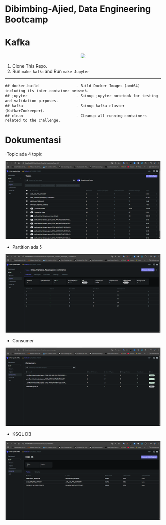 # Dibimbing-Ajied, Data Engineering Bootcamp

# Kafka

<div style="text-align: center;">
  <img src="https://www.rumahweb.com/journal/wp-content/uploads/2023/06/Terminologi-Apache-Kafka.png" width="350">
</div>

1. Clone This Repo.
2. Run `make kafka` and Run `make Jupyter`

---
```
## docker-build                 - Build Docker Images (amd64) including its inter-container network.
## jupyter                      - Spinup jupyter notebook for testing and validation purposes.
## kafka                        - Spinup kafka cluster (Kafka+Zookeeper).
## clean                        - Cleanup all running containers related to the challenge.
```

# Dokumentasi

-Topic ada 4 topic
<div style="text-align: center;">
    <img src="./images/Topic.png" alt="Architecture Overview" width="500"/>
</div>

- Partition ada 5 
<div style="text-align: center;">
    <img src="./images/Partition.png" alt="Architecture Overview" width="500"/>
</div>

- Consumer
<div style="text-align: center;">
    <img src="./images/Consumer.png" alt="Architecture Overview" width="500"/>
</div>

- KSQL DB
<div style="text-align: center;">
    <img src="./images/KSQLDB.png" alt="Architecture Overview" width="500"/>
</div>